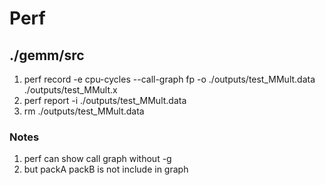 # Perf 

## ./gemm/src

1. perf record -e cpu-cycles --call-graph fp -o ./outputs/test_MMult.data ./outputs/test_MMult.x
2. perf report -i ./outputs/test_MMult.data
3. rm ./outputs/test_MMult.data

### Notes 
1. perf can show call graph without -g
2. but packA packB is not include in graph
